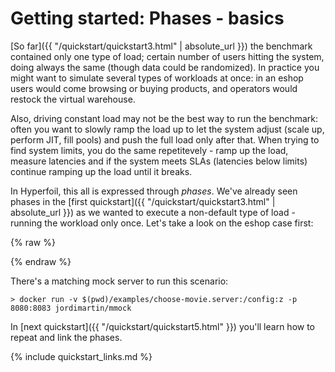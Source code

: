 # Getting started: Phases - basics

[So far]({{ "/quickstart/quickstart3.html" | absolute_url }}) the benchmark contained only one type of load; certain number of users hitting the system, doing always the same (though data could be randomized). In practice you might want to simulate several types of workloads at once: in an eshop users would come browsing or buying products, and operators would restock the virtual warehouse.

Also, driving constant load may not be the best way to run the benchmark: often you want to slowly ramp the load up to let the system adjust (scale up, perform JIT, fill pools) and push the full load only after that. When trying to find system limits, you do the same repetitevely - ramp up the load, measure latencies and if the system meets SLAs (latencies below limits) continue ramping up the load until it breaks.

In Hyperfoil, this all is expressed through *phases*. We've already seen phases in the [first quickstart]({{ "/quickstart/quickstart3.html" | absolute_url }}) as we wanted to execute a non-default type of load - running the workload only once. Let's take a look on the eshop case first:

{% raw %}
<script src="https://gist-it.appspot.com/github/Hyperfoil/Hyperfoil//blob/master/distribution/src/main/resources/examples/eshop.hf.yaml?footer=no"></script>
{% endraw %}

There's a matching mock server to run this scenario:
```
> docker run -v $(pwd)/examples/choose-movie.server:/config:z -p 8080:8083 jordimartin/mmock
```

In [next quickstart]({{ "/quickstart/quickstart5.html" }}) you'll learn how to repeat and link the phases.

{% include quickstart_links.md %}